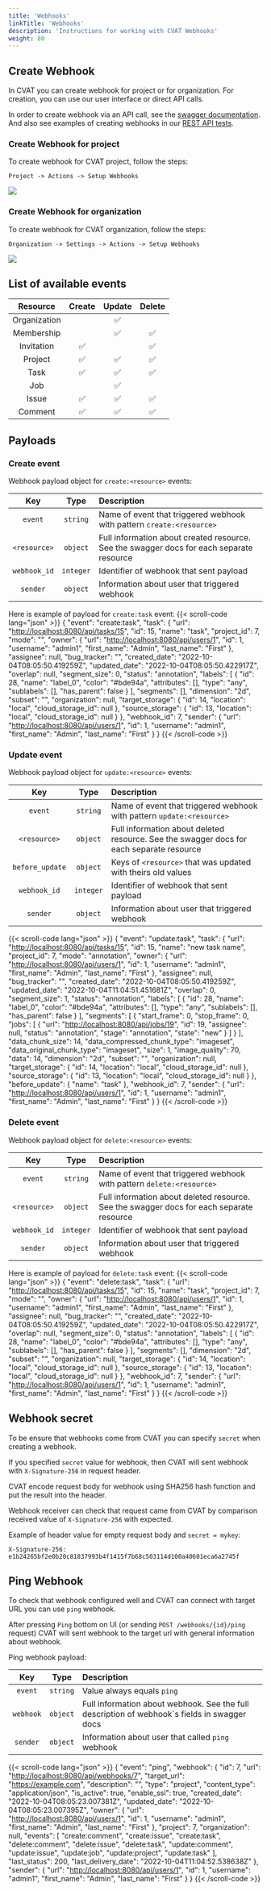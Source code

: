 ```yaml
---
title: 'Webhooks'
linkTitle: 'Webhooks'
description: 'Instructions for working with CVAT Webhooks'
weight: 80
---
```


## Create Webhook

In CVAT you can create webhook for project or for organization.
For creation, you can use our user interface or direct API calls.

In order to create webhook via an API call, see the [swagger documentation](https://app.cvat.ai/api/docs).
And also see examples of creating webhooks in our [REST API tests](https://github.com/opencv/cvat/blob/develop/tests/python/rest_api/test_webhooks.py).

### Create Webhook for project

To create webhook for CVAT project, follow the steps:

`Project -> Actions -> Setup Webhooks`

![](/images/create_project_webhook.gif)

### Create Webhook for organization

To create webhook for CVAT organization, follow the steps:

`Organization -> Settings -> Actions -> Setup Webhooks`

![](/images/create_organization_webhook.gif)

## List of available events

| Resource     | Create | Update | Delete |
| :---:        | :----: | :----: | :----: |
| Organization |        |   ✅   |        |
| Membership   |        |   ✅   |   ✅   |
| Invitation   |   ✅   |        |   ✅   |
| Project      |   ✅   |   ✅   |   ✅   |
| Task         |   ✅   |   ✅   |   ✅   |
| Job          |        |   ✅   |        |
| Issue        |   ✅   |   ✅   |   ✅   |
| Comment      |   ✅   |   ✅   |   ✅   |

## Payloads

### Create event

Webhook payload object for `create:<resource>` events:

| Key          | Type      | Description                                                                              |
| :---:        | :----:    | :----                                                                                    |
| `event`      | `string`  | Name of event that triggered webhook with pattern `create:<resource>` |
| `<resource>` | `object`  | Full information about created resource. See the swagger docs for each separate resource |
| `webhook_id` | `integer` | Identifier of webhook that sent payload                                                  |
| `sender`     | `object`  | Information about user that triggered webhook                                            |

Here is example of payload for `create:task` event:
{{< scroll-code lang="json" >}}
{
    "event": "create:task",
    "task": {
        "url": "<http://localhost:8080/api/tasks/15>",
        "id": 15,
        "name": "task",
        "project_id": 7,
        "mode": "",
        "owner": {
            "url": "<http://localhost:8080/api/users/1>",
            "id": 1,
            "username": "admin1",
            "first_name": "Admin",
            "last_name": "First"
        },
        "assignee": null,
        "bug_tracker": "",
        "created_date": "2022-10-04T08:05:50.419259Z",
        "updated_date": "2022-10-04T08:05:50.422917Z",
        "overlap": null,
        "segment_size": 0,
        "status": "annotation",
        "labels": \[
            {
                "id": 28,
                "name": "label_0",
                "color": "#bde94a",
                "attributes": [],
                "type": "any",
                "sublabels": [],
                "has_parent": false
            }
        \],
        "segments": [],
        "dimension": "2d",
        "subset": "",
        "organization": null,
        "target_storage": {
            "id": 14,
            "location": "local",
            "cloud_storage_id": null
        },
        "source_storage": {
            "id": 13,
            "location": "local",
            "cloud_storage_id": null
        }
    },
    "webhook_id": 7,
    "sender": {
        "url": "<http://localhost:8080/api/users/1>",
        "id": 1,
        "username": "admin1",
        "first_name": "Admin",
        "last_name": "First"
    }
}
{{< /scroll-code >}}


### Update event

Webhook payload object for `update:<resource>` events:

| Key             | Type      | Description                                                                              |
| :---:           | :----:    | :----                                                                                    |
| `event`         | `string`  | Name of event that triggered webhook with pattern `update:<resource>` |
| `<resource>`    | `object`  | Full information about deleted resource. See the swagger docs for each separate resource |
| `before_update` | `object`  | Keys of `<resource>` that was updated with theirs old values                             |
| `webhook_id`    | `integer` | Identifier of webhook that sent payload                                                  |
| `sender`        | `object`  | Information about user that triggered webhook                                            |

{{< scroll-code lang="json" >}}
{
    "event": "update:task",
    "task": {
        "url": "<http://localhost:8080/api/tasks/15>",
        "id": 15,
        "name": "new task name",
        "project_id": 7,
        "mode": "annotation",
        "owner": {
            "url": "<http://localhost:8080/api/users/1>",
            "id": 1,
            "username": "admin1",
            "first_name": "Admin",
            "last_name": "First"
        },
        "assignee": null,
        "bug_tracker": "",
        "created_date": "2022-10-04T08:05:50.419259Z",
        "updated_date": "2022-10-04T11:04:51.451681Z",
        "overlap": 0,
        "segment_size": 1,
        "status": "annotation",
        "labels": \[
            {
                "id": 28,
                "name": "label_0",
                "color": "#bde94a",
                "attributes": [],
                "type": "any",
                "sublabels": [],
                "has_parent": false
            }
        \],
        "segments": \[
            {
                "start_frame": 0,
                "stop_frame": 0,
                "jobs": \[
                    {
                        "url": "<http://localhost:8080/api/jobs/19>",
                        "id": 19,
                        "assignee": null,
                        "status": "annotation",
                        "stage": "annotation",
                        "state": "new"
                    }
                \]
            }
        \],
        "data_chunk_size": 14,
        "data_compressed_chunk_type": "imageset",
        "data_original_chunk_type": "imageset",
        "size": 1,
        "image_quality": 70,
        "data": 14,
        "dimension": "2d",
        "subset": "",
        "organization": null,
        "target_storage": {
            "id": 14,
            "location": "local",
            "cloud_storage_id": null
        },
        "source_storage": {
            "id": 13,
            "location": "local",
            "cloud_storage_id": null
        }
    },
    "before_update": {
        "name": "task"
    },
    "webhook_id": 7,
    "sender": {
        "url": "<http://localhost:8080/api/users/1>",
        "id": 1,
        "username": "admin1",
        "first_name": "Admin",
        "last_name": "First"
    }
}
{{< /scroll-code >}}
### Delete event

Webhook payload object for `delete:<resource>` events:

| Key          | Type      | Description |
| :---:        | :----:    | :---- |
| `event`      | `string`  | Name of event that triggered webhook with pattern `delete:<resource>` |
| `<resource>` | `object`  | Full information about deleted resource. See the swagger docs for each separate resource |
| `webhook_id` | `integer` | Identifier of webhook that sent payload |
| `sender`     | `object`  | Information about user that triggered webhook   |

Here is example of payload for `delete:task` event:
{{< scroll-code lang="json" >}}
{
    "event": "delete:task",
    "task": {
        "url": "<http://localhost:8080/api/tasks/15>",
        "id": 15,
        "name": "task",
        "project_id": 7,
        "mode": "",
        "owner": {
            "url": "<http://localhost:8080/api/users/1>",
            "id": 1,
            "username": "admin1",
            "first_name": "Admin",
            "last_name": "First"
        },
        "assignee": null,
        "bug_tracker": "",
        "created_date": "2022-10-04T08:05:50.419259Z",
        "updated_date": "2022-10-04T08:05:50.422917Z",
        "overlap": null,
        "segment_size": 0,
        "status": "annotation",
        "labels": \[
            {
                "id": 28,
                "name": "label_0",
                "color": "#bde94a",
                "attributes": [],
                "type": "any",
                "sublabels": [],
                "has_parent": false
            }
        \],
        "segments": [],
        "dimension": "2d",
        "subset": "",
        "organization": null,
        "target_storage": {
            "id": 14,
            "location": "local",
            "cloud_storage_id": null
        },
        "source_storage": {
            "id": 13,
            "location": "local",
            "cloud_storage_id": null
        }
    },
    "webhook_id": 7,
    "sender": {
        "url": "<http://localhost:8080/api/users/1>",
        "id": 1,
        "username": "admin1",
        "first_name": "Admin",
        "last_name": "First"
    }
}
{{< /scroll-code >}}

## Webhook secret

To be ensure that webhooks come from CVAT you can specify `secret` when creating a webhook.

If you specified `secret` value for webhook, then CVAT will sent webhook with `X-Signature-256` in
request header.

CVAT encode request body for webhook using SHA256 hash function and put the result into the header.

Webhook receiver can check that request came from CVAT by comparison received value of `X-Signature-256` with expected.

Example of header value for empty request body and `secret = mykey`:

```
X-Signature-256: e1b24265bf2e0b20c81837993b4f1415f7b68c503114d100a40601eca6a2745f
```

## Ping Webhook

To check that webhook configured well and CVAT can connect with target URL you can use `ping` webhook.

After pressing `Ping` bottom on UI (or sending `POST /webhooks/{id}/ping` request) CVAT will sent webhook
to the target url with general information about webhook.

Ping webhook payload:

| Key       | Type     | Description |
| :---:     | :----:   | :---- |
| `event`   | `string` | Value always equals `ping` |
| `webhook` | `object` | Full information about webhook. See the full description of webhook`s fields in swagger docs |
| `sender`  | `object` | Information about user that called `ping` webhook |

{{< scroll-code lang="json" >}}
{
    "event": "ping",
    "webhook": {
        "id": 7,
        "url": "<http://localhost:8080/api/webhooks/7>",
        "target_url": "<https://example.com>",
        "description": "",
        "type": "project",
        "content_type": "application/json",
        "is_active": true,
        "enable_ssl": true,
        "created_date": "2022-10-04T08:05:23.007381Z",
        "updated_date": "2022-10-04T08:05:23.007395Z",
        "owner": {
            "url": "<http://localhost:8080/api/users/1>",
            "id": 1,
            "username": "admin1",
            "first_name": "Admin",
            "last_name": "First"
        },
        "project": 7,
        "organization": null,
        "events": \[
            "create:comment",
            "create:issue",
            "create:task",
            "delete:comment",
            "delete:issue",
            "delete:task",
            "update:comment",
            "update:issue",
            "update:job",
            "update:project",
            "update:task"
        \],
        "last_status": 200,
        "last_delivery_date": "2022-10-04T11:04:52.538638Z"
    },
    "sender": {
        "url": "<http://localhost:8080/api/users/1>",
        "id": 1,
        "username": "admin1",
        "first_name": "Admin",
        "last_name": "First"
    }
}
{{< /scroll-code >}}

